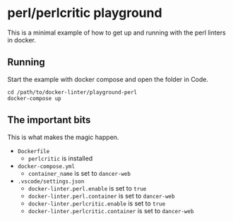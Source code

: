 # perl/perlcritic playground

This is a minimal example of how to get up and running with the perl linters in docker.
## Running

Start the example with docker compose and open the folder in Code.

```shell
cd /path/to/docker-linter/playground-perl
docker-compose up
```

## The important bits

This is what makes the magic happen.

- `Dockerfile`
	- `perlcritic` is installed
- `docker-compose.yml`
	- `container_name` is set to `dancer-web`
- `.vscode/settings.json`
	- `docker-linter.perl.enable` is set to `true`
	- `docker-linter.perl.container` is set to `dancer-web`
	- `docker-linter.perlcritic.enable` is set to `true`
	- `docker-linter.perlcritic.container` is set to `dancer-web`
